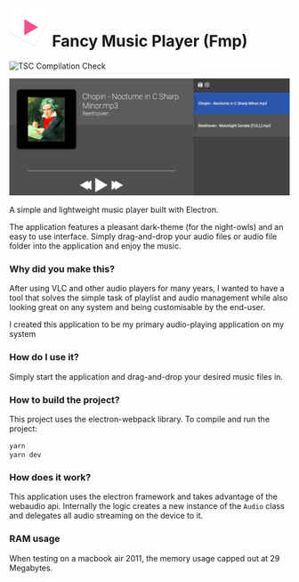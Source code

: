 #  <img src="./build/icon.png" alt="drawing" width="70"/> Fancy Music Player (Fmp)
![TSC Compilation Check](https://github.com/viktorKorolyuk/Fancy-Music-Player/actions/workflows/tsc.yml/badge.svg)

![UI Sample](./assets/images/sample.png)

A simple and lightweight music player built with Electron.

The application features a pleasant dark-theme (for the night-owls) and an easy to use interface. Simply drag-and-drop your audio files or audio file folder into the application and enjoy the music.

### Why did you make this?
After using VLC and other audio players for many years, I wanted to have a tool that solves the simple task of playlist and audio management while also looking great on any system and being customisable by the end-user.

I created this application to be my primary audio-playing application on my system

### How do I use it?
Simply start the application and drag-and-drop your desired music files in.

### How to build the project?
This project uses the electron-webpack library.
To compile and run the project:
```
yarn
yarn dev
```

### How does it work?
This application uses the electron framework and takes advantage of the webaudio api. Internally the logic creates a new instance of the `Audio` class and delegates all audio streaming on the device to it.

### RAM usage
When testing on a macbook air 2011, the memory usage capped out at 29 Megabytes.
